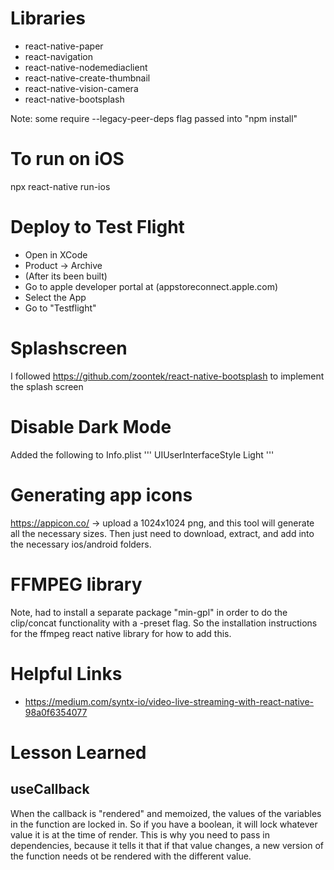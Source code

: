 
# Libraries

* react-native-paper
* react-navigation
* react-native-nodemediaclient
* react-native-create-thumbnail
* react-native-vision-camera
* react-native-bootsplash

Note: some require --legacy-peer-deps flag passed into "npm install"


# To run on iOS

npx react-native run-ios

# Deploy to Test Flight
* Open in XCode
* Product -> Archive
* (After its been built)
* Go to apple developer portal at (appstoreconnect.apple.com)
* Select the App
* Go to "Testflight"


# Splashscreen

I followed https://github.com/zoontek/react-native-bootsplash to implement the splash screen

# Disable Dark Mode

Added the following to Info.plist
'''
	<key>UIUserInterfaceStyle</key>
	<string>Light</string>
'''

# Generating app icons

https://appicon.co/ -> upload a 1024x1024 png, and this tool will generate all the necessary sizes.  Then just need to download, extract, and add into the necessary ios/android folders.

# FFMPEG library

Note, had to install a separate package "min-gpl" in order to do the clip/concat functionality with a -preset flag.  So the installation instructions for the ffmpeg react native library for how to add this.

# Helpful Links
* https://medium.com/syntx-io/video-live-streaming-with-react-native-98a0f6354077


# Lesson Learned

## useCallback
When the callback is "rendered" and memoized, the values of the variables in the function are locked in.  So if you have a boolean, it will lock whatever value it is at the time of render.  This is why you need to pass in dependencies, because it tells it that if that value changes, a new version of the function needs ot be rendered with the different value.